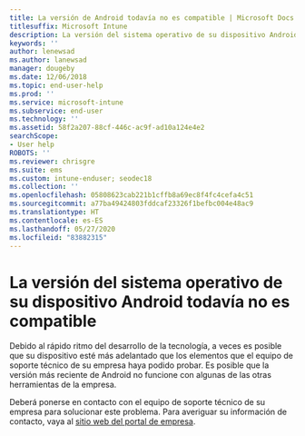 ```yaml
---
title: La versión de Android todavía no es compatible | Microsoft Docs
titlesuffix: Microsoft Intune
description: La versión del sistema operativo de su dispositivo Android todavía no es compatible.
keywords: ''
author: lenewsad
ms.author: lanewsad
manager: dougeby
ms.date: 12/06/2018
ms.topic: end-user-help
ms.prod: ''
ms.service: microsoft-intune
ms.subservice: end-user
ms.technology: ''
ms.assetid: 58f2a207-88cf-446c-ac9f-ad10a124e4e2
searchScope:
- User help
ROBOTS: ''
ms.reviewer: chrisgre
ms.suite: ems
ms.custom: intune-enduser; seodec18
ms.collection: ''
ms.openlocfilehash: 05808623cab221b1cffb8a69ec8f4fc4cefa4c51
ms.sourcegitcommit: a77ba49424803fddcaf23326f1befbc004e48ac9
ms.translationtype: HT
ms.contentlocale: es-ES
ms.lasthandoff: 05/27/2020
ms.locfileid: "83882315"
---
```

# <a name="your-android-devices-operating-system-version-isnt-yet-supported"></a>La versión del sistema operativo de su dispositivo Android todavía no es compatible

Debido al rápido ritmo del desarrollo de la tecnología, a veces es posible que su dispositivo esté más adelantado que los elementos que el equipo de soporte técnico de su empresa haya podido probar. Es posible que la versión más reciente de Android no funcione con algunas de las otras herramientas de la empresa.

Deberá ponerse en contacto con el equipo de soporte técnico de su empresa para solucionar este problema. Para averiguar su información de contacto, vaya al [sitio web del portal de empresa](https://go.microsoft.com/fwlink/?linkid=2010980).
